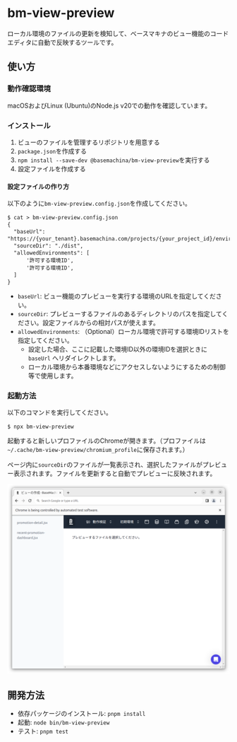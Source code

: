 # bm-view-preview

ローカル環境のファイルの更新を検知して、ベースマキナのビュー機能のコードエディタに自動で反映するツールです。

## 使い方

### 動作確認環境

macOSおよびLinux (Ubuntu)のNode.js v20での動作を確認しています。

### インストール

1. ビューのファイルを管理するリポジトリを用意する
1. `package.json`を作成する
1. `npm install --save-dev @basemachina/bm-view-preview`を実行する
1. 設定ファイルを作成する

#### 設定ファイルの作り方

以下のように`bm-view-preview.config.json`を作成してください。

```
$ cat > bm-view-preview.config.json
{
  "baseUrl": "https://{your_tenant}.basemachina.com/projects/{your_project_id}/environments/{your_environment_id}",
  "sourceDir": "./dist",
  "allowedEnvironments": [
      '許可する環境ID',
      '許可する環境ID',
  ]
}
```

- `baseUrl`: ビュー機能のプレビューを実行する環境のURLを指定してください。
- `sourceDir`: プレビューするファイルのあるディレクトリのパスを指定してください。設定ファイルからの相対パスが使えます。
- `allowedEnvironments`: （Optional）ローカル環境で許可する環境IDリストを指定してください。 
  - 設定した場合、ここに記載した環境ID以外の環境IDを選択ときに `baseUrl` へリダイレクトします。 
  - ローカル環境から本番環境などにアクセスしないようにするための制御等で使用します。

### 起動方法

以下のコマンドを実行してください。

```
$ npx bm-view-preview
```

起動すると新しいプロファイルのChromeが開きます。（プロファイルは`~/.cache/bm-view-preview/chromium_profile`に保存されます。）

ページ内に`sourceDir`のファイルが一覧表示され、選択したファイルがプレビュー表示されます。ファイルを更新すると自動でプレビューに反映されます。

![スクリーンショット](docs/screenshot.png)

## 開発方法

- 依存パッケージのインストール: `pnpm install`
- 起動: `node bin/bm-view-preview`
- テスト: `pnpm test`
